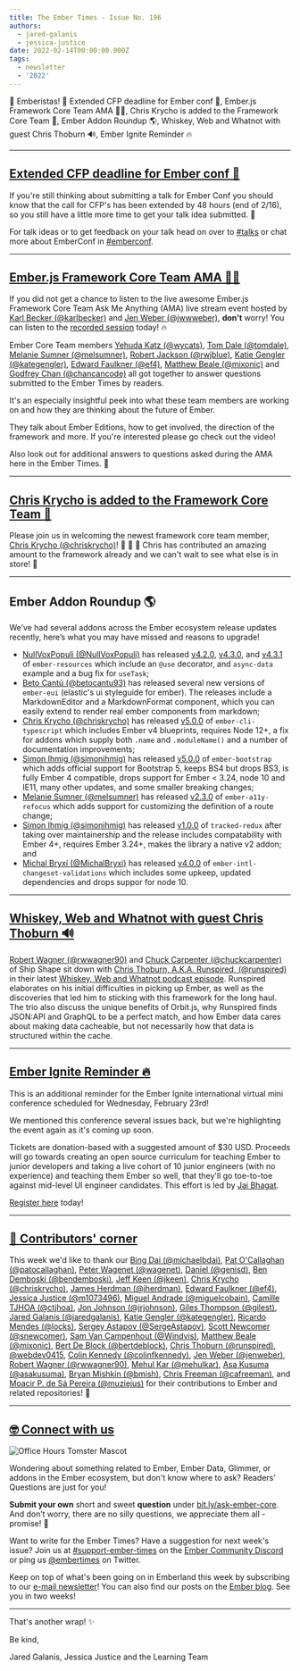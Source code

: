 ```yaml
---
title: The Ember Times - Issue No. 196
authors:
  - jared-galanis
  - jessica-justice
date: 2022-02-14T00:00:00.000Z
tags:
  - newsletter
  - '2022'
---
```


👋 Emberistas! 🐹
Extended CFP deadline for Ember conf 📢,
Ember.js Framework Core Team AMA 🙋‍♀️,
Chris Krycho is added to the Framework Core Team 🎉,
Ember Addon Roundup 🌎,
Whiskey, Web and Whatnot with guest Chris Thoburn 🔊, 
Ember Ignite Reminder 🔥

---

## [Extended CFP deadline for Ember conf 📢](https://twitter.com/EmberConf/status/1493204657568636933)

If you're still thinking about submitting a talk for Ember Conf you should know that the call for CFP's has been extended by 48 hours (end of 2/16), so you still have a little more time to get your talk idea submitted. 🎉 

For talk ideas or to get feedback on your talk head on over to [#talks](https://discord.com/channels/480462759797063690/480524456603680768) or chat more about EmberConf in [#emberconf](https://discord.com/channels/480462759797063690/480502413917421570).

---

## [Ember.js Framework Core Team AMA 🙋‍♀️](https://www.youtube.com/watch?v=Ic_dGloHa5I)

If you did not get a chance to listen to the live awesome Ember.js Framework Core Team Ask Me Anything (AMA) live stream event hosted by [Karl Becker (@karlbecker)](https://github.com/karlbecker) and [Jen Weber (@jwwweber)](https://twitter.com/jwwweber), __don't__ worry! You can listen to the [recorded session](https://www.youtube.com/watch?v=Ic_dGloHa5I) today! 🔥

Ember Core Team members [Yehuda Katz (@wycats)](https://github.com/wycats), [Tom Dale (@tomdale)](https://github.com/tomdale), [Melanie Sumner (@melsumner)](https://github.com/melsumner), [Robert Jackson (@rwjblue)](https://github.com/rwjblue), [Katie Gengler (@kategengler)](https://github.com/kategengler), [Edward Faulkner (@ef4)](https://github.com/ef4), [Matthew Beale (@mixonic)](https://github.com/mixonic) and [Godfrey Chan (@chancancode)](https://github.com/chancancode) all got together to answer questions submitted to the Ember Times by readers. 

It's an especially insightful peek into what these team members are working on and how they are thinking about the future of Ember.

They talk about Ember Editions, how to get involved, the direction of the framework and more. If you're interested please go check out the video! 

Also look out for additional answers to questions asked during the AMA here in the Ember Times. 💛

---

## [Chris Krycho is added to the Framework Core Team 🎉](https://twitter.com/emberjs/status/1493351627864133637)

Please join us in welcoming the newest framework core team member, [Chris Krycho (@chriskrycho)](https://github.com/chriskrycho/)! 🥳 👏 🎉  Chris has contributed an amazing amount to the framework already and we can't wait to see what else is in store! 💜

---

## Ember Addon Roundup 🌎

We’ve had several addons across the Ember ecosystem release updates recently, here’s what you may have missed and reasons to upgrade!

- [NullVoxPopuli (@NullVoxPopuli)](https://github.com/NullVoxPopuli) has released [v4.2.0](https://github.com/NullVoxPopuli/ember-resources/releases/tag/v4.2.0), [v4.3.0](https://github.com/NullVoxPopuli/ember-resources/releases/tag/v4.3.0), and [v4.3.1](https://github.com/NullVoxPopuli/ember-resources/releases/tag/v4.3.1) of `ember-resources` which include an `@use` decorator, and `async-data` example and a bug fix for `useTask`;
- [Beto Cantú (@betocantu93)](https://github.com/betocantu93) has released several new versions of `ember-eui` (elastic's ui styleguide for ember). The releases include a MarkdownEditor and a MarkdownFormat component, which you can easily extend to render real ember components from markdown;
- [Chris Krycho (@chriskrycho)](https://github.com/chriskrycho/) has released [v5.0.0](https://github.com/typed-ember/ember-cli-typescript/releases/tag/v5.0.0) of `ember-cli-typescript` which includes Ember v4 blueprints, requires Node 12+, a fix for addons which supply both `.name` and `.moduleName()` and a number of documentation improvements;
- [Simon Ihmig (@simonihmig)](https://github.com/simonihmig) has released [v5.0.0](https://github.com/kaliber5/ember-bootstrap/releases/tag/v5.0.0) of `ember-bootstrap` which adds official support for Bootstrap 5, keeps BS4 but drops BS3, is fully Ember 4 compatible, drops support for Ember < 3.24, node 10 and IE11, many other updates, and some smaller breaking changes;
- [Melanie Sumner (@melsumner)](https://github.com/melsumner) has released [v2.3.0](https://github.com/ember-a11y/ember-a11y-refocus/releases/tag/v2.3.0) of `ember-a11y-refocus` which adds support for customizing the definition of a route change;
- [Simon Ihmig (@simonihmig)](https://github.com/simonihmig) has released [v1.0.0](https://github.com/simonihmig/tracked-redux/releases/tag/v1.0.0) of `tracked-redux` after taking over maintainership and the release includes compatability with Ember 4+, requires Ember 3.24+, makes the library a native v2 addon; and
- [Michal Bryxí (@MichalBryxi)](https://github.com/MichalBryxi) has released [v4.0.0](https://twitter.com/MichalBryxi/status/1492603804554084356) of `ember-intl-changeset-validations` which includes some upkeep, updated dependencies and drops suppor for node 10.

---

## [Whiskey, Web and Whatnot with guest Chris Thoburn 🔊](https://www.whiskeywebandwhatnot.fm/discovering-ember-adopting-orbit-and-unlocking-optimization-with-chris-thoburn-runspired/)

[Robert Wagner (@rwwagner90)](https://github.com/rwwagner90) and [Chuck Carpenter (@chuckcarpenter)](https://github.com/chuckcarpenter) of Ship Shape sit down with [Chris Thoburn, A.K.A. Runspired, (@runspired)](https://github.com/runspired) in their latest [Whiskey, Web and Whatnot podcast episode](https://www.whiskeywebandwhatnot.fm/discovering-ember-adopting-orbit-and-unlocking-optimization-with-chris-thoburn-runspired/). Runspired elaborates on his initial difficulties in picking up Ember, as well as the discoveries that led him to sticking with this framework for the long haul. The trio also discuss the unique benefits of Orbit.js, why Runspired finds JSON:API and GraphQL to be a perfect match, and how Ember data cares about making data cacheable, but not necessarily how that data is structured within the cache.

---

## [Ember Ignite Reminder 🔥](https://www.eventbrite.com/e/ember-ignite-tickets-232969998537)

This is an additional reminder for the Ember Ignite international virtual mini conference scheduled for Wednesday, February 23rd!

We mentioned this conference several issues back, but we're highlighting the event again as it's coming up soon.

Tickets are donation-based with a suggested amount of $30 USD. Proceeds will go towards creating an open source curriculum for teaching Ember to junior developers and taking a live cohort of 10 junior engineers (with no experience) and teaching them Ember so well, that they'll go toe-to-toe against mid-level UI engineer candidates. This effort is led by [Jai Bhagat](https://twitter.com/ChaiWithJai).

[Register here](https://www.eventbrite.com/e/ember-ignite-tickets-232969998537) today!

---

## [👏 Contributors' corner](https://guides.emberjs.com/release/contributing/repositories/)

<p>This week we'd like to thank our <a href="https://github.com/michaelbdai" rel="noopener noreferrer" target="_blank">Bing Dai (@michaelbdai)</a>, <a href="https://github.com/patocallaghan" rel="noopener noreferrer" target="_blank">Pat O'Callaghan (@patocallaghan)</a>, <a href="https://github.com/wagenet" rel="noopener noreferrer" target="_blank">Peter Wagenet (@wagenet)</a>, <a href="https://github.com/genisd" rel="noopener noreferrer" target="_blank">Daniel (@genisd)</a>, <a href="https://github.com/bendemboski" rel="noopener noreferrer" target="_blank">Ben Demboski (@bendemboski)</a>, <a href="https://github.com/jkeen" rel="noopener noreferrer" target="_blank">Jeff Keen (@jkeen)</a>, <a href="https://github.com/chriskrycho" rel="noopener noreferrer" target="_blank">Chris Krycho (@chriskrycho)</a>, <a href="https://github.com/jherdman" rel="noopener noreferrer" target="_blank">James Herdman (@jherdman)</a>, <a href="https://github.com/ef4" rel="noopener noreferrer" target="_blank">Edward Faulkner (@ef4)</a>, <a href="https://github.com/m1073496" rel="noopener noreferrer" target="_blank">Jessica Justice (@m1073496)</a>, <a href="https://github.com/miguelcobain" rel="noopener noreferrer" target="_blank">Miguel Andrade (@miguelcobain)</a>, <a href="https://github.com/ctjhoa" rel="noopener noreferrer" target="_blank">Camille TJHOA (@ctjhoa)</a>, <a href="https://github.com/jrjohnson" rel="noopener noreferrer" target="_blank">Jon Johnson (@jrjohnson)</a>, <a href="https://github.com/gilest" rel="noopener noreferrer" target="_blank">Giles Thompson (@gilest)</a>, <a href="https://github.com/jaredgalanis" rel="noopener noreferrer" target="_blank">Jared Galanis (@jaredgalanis)</a>, <a href="https://github.com/kategengler" rel="noopener noreferrer" target="_blank">Katie Gengler (@kategengler)</a>, <a href="https://github.com/locks" rel="noopener noreferrer" target="_blank">Ricardo Mendes (@locks)</a>, <a href="https://github.com/SergeAstapov" rel="noopener noreferrer" target="_blank">Sergey Astapov (@SergeAstapov)</a>, <a href="https://github.com/snewcomer" rel="noopener noreferrer" target="_blank">Scott Newcomer (@snewcomer)</a>, <a href="https://github.com/Windvis" rel="noopener noreferrer" target="_blank">Sam Van Campenhout (@Windvis)</a>, <a href="https://github.com/mixonic" rel="noopener noreferrer" target="_blank">Matthew Beale (@mixonic)</a>, <a href="https://github.com/bertdeblock" rel="noopener noreferrer" target="_blank">Bert De Block (@bertdeblock)</a>, <a href="https://github.com/runspired" rel="noopener noreferrer" target="_blank">Chris Thoburn (@runspired)</a>, <a href="https://github.com/webdev0415" rel="noopener noreferrer" target="_blank">@webdev0415</a>, <a href="https://github.com/colinfkennedy" rel="noopener noreferrer" target="_blank">Colin Kennedy (@colinfkennedy)</a>, <a href="https://github.com/jenweber" rel="noopener noreferrer" target="_blank">Jen Weber (@jenweber)</a>, <a href="https://github.com/rwwagner90" rel="noopener noreferrer" target="_blank">Robert Wagner (@rwwagner90)</a>, <a href="https://github.com/mehulkar" rel="noopener noreferrer" target="_blank">Mehul Kar (@mehulkar)</a>, <a href="https://github.com/asakusuma" rel="noopener noreferrer" target="_blank">Asa Kusuma (@asakusuma)</a>, <a href="https://github.com/bmish" rel="noopener noreferrer" target="_blank">Bryan Mishkin (@bmish)</a>, <a href="https://github.com/cafreeman" rel="noopener noreferrer" target="_blank">Chris Freeman (@cafreeman)</a>, and <a href="https://github.com/muziejus" rel="noopener noreferrer" target="_blank">Moacir P. de Sá Pereira (@muziejus)</a>  for their contributions to Ember and related repositories! 💖</p>

---

## [🤓 Connect with us](https://docs.google.com/forms/d/e/1FAIpQLScqu7Lw_9cIkRtAiXKitgkAo4xX_pV1pdCfMJgIr6Py1V-9Og/viewform)

<div class="blog-row">
  <img class="float-right small transparent padded" alt="Office Hours Tomster Mascot" title="Readers' Questions" src="/images/tomsters/officehours.png" />

  <p>Wondering about something related to Ember, Ember Data, Glimmer, or addons in the Ember ecosystem, but don't know where to ask? Readers’ Questions are just for you!</p>

  <p><strong>Submit your own</strong> short and sweet <strong>question</strong> under <a href="https://bit.ly/ask-ember-core" target="rq">bit.ly/ask-ember-core</a>. And don’t worry, there are no silly questions, we appreciate them all - promise! 🤞</p>

  <p>Want to write for the Ember Times? Have a suggestion for next week's issue? Join us at <a href="https://discordapp.com/channels/480462759797063690/485450546887786506">#support-ember-times</a> on the <a href="https://discord.gg/emberjs">Ember Community Discord</a> or ping us <a href="https://twitter.com/embertimes">@embertimes</a> on Twitter.</p>

  <p>Keep on top of what's been going on in Emberland this week by subscribing to our <a href="https://embertimes.substack.com/">e-mail newsletter</a>! You can also find our posts on the <a href="https://blog.emberjs.com/tag/newsletter">Ember blog</a>. See you in two weeks!</p>
</div>

---

That's another wrap! ✨

Be kind,

Jared Galanis, Jessica Justice and the Learning Team
